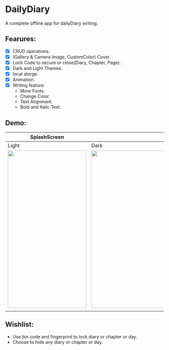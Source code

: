 # DailyDiary
 A complete offline app for dailyDiary writing.
## Fearures:
- [x] CRUD operations.  
- [x] (Gallery & Camera Image, CustomColor) Cover.  
- [x] Lock Code to secure or close(Diary, Chapter, Page).  
- [x] Dark and Light Themes.  
- [x] local storge.  
- [x] Animation.  
- [x] Writing feature:
    * More Fonts.
    * Change Color.
    * Text Alignment.
    * Bold and Italic Text.
## Demo:
|SplashScreen |   |   |   |
|-----|----|---|---|
|Light |Dark   |   |   |   |
| <img src="https://user-images.githubusercontent.com/58103293/122657549-b47da500-d164-11eb-9278-bd03ce66cafa.png" width="250" height="500"> |  <img src="https://user-images.githubusercontent.com/58103293/122657550-b6dfff00-d164-11eb-9951-ada5242fb93b.png" width="250" height="500">  |   |   |   |
|   |   |   |   |   |


## Wishlist:
- Use bin code and fingerprint to lock diary or chapter or day.
- Choose to hide any diary or chapter or day. 
